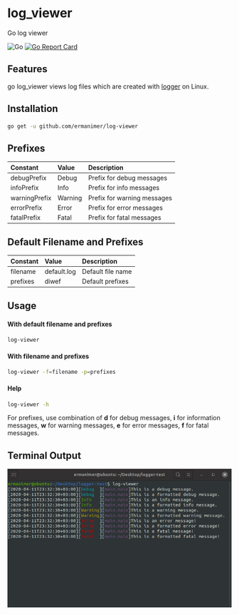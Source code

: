 # log_viewer
Go log viewer

![Go](https://github.com/ermanimer/log_viewer/workflows/Go/badge.svg)
[![Go Report Card](https://goreportcard.com/badge/github.com/ermanimer/log_viewer)](https://goreportcard.com/report/github.com/ermanimer/log_viewer)

## Features
go log_viewer views log files which are created with [logger](https://github.com/ermanimer/logger) on Linux.

## Installation
```bash
go get -u github.com/ermanimer/log-viewer
```

## Prefixes
| Constant      | Value   | Description                 |
| :------------ | :------ | :-------------------------- |
| debugPrefix   | Debug   | Prefix for debug messages   |
| infoPrefix    | Info    | Prefix for info messages    |
| warningPrefix | Warning | Prefix for warning messages |
| errorPrefix   | Error   | Prefix for error messages   |
| fatalPrefix   | Fatal   | Prefix for fatal messages   |

## Default Filename and Prefixes
| Constant | Value       | Description       |
| :--------| :---------- | :---------------- |
| filename | default.log | Default file name |
| prefixes | diwef       | Default prefixes  |

## Usage
#### With default filename and prefixes
```bash
log-viewer
```

#### With filename and prefixes
```bash
log-viewer -f=filename -p=prefixes
```

#### Help
```bash
log-viewer -h
```

For prefixes, use combination of **d** for debug messages, **i** for information messages, **w** for warning messages, **e** for error messages, **f** for fatal messages.

## Terminal Output
![Terminal Output](/images/terminal_output.png)

